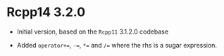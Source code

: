 # Rcpp14 3.2.0

* Initial version, based on the `Rcpp11` 3.1.2.0 codebase

* Added `operator+=`, `-=`, `*=` and `/=` where the rhs is a sugar expression. 

